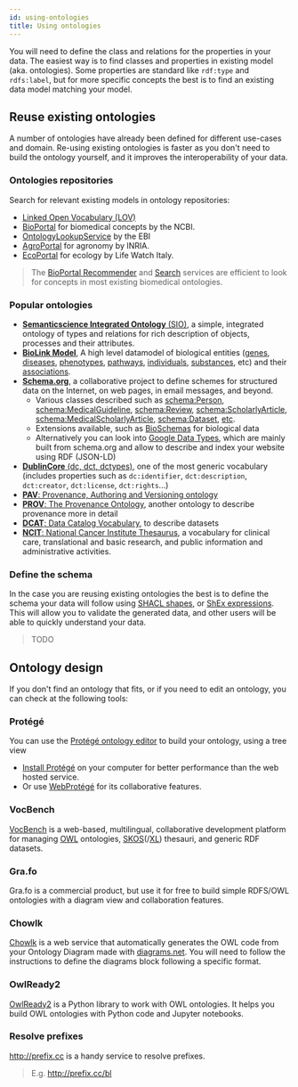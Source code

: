 ```yaml
---
id: using-ontologies
title: Using ontologies
---
```



You will need to define the class and relations for the properties in your data. The easiest way is to find classes and properties in existing model (aka. ontologies). Some properties are standard like `rdf:type` and  `rdfs:label`, but for more specific concepts the best is to find an existing data model matching your model.

## Reuse existing ontologies

A number of ontologies have already been defined for different use-cases and domain. Re-using existing ontologies is faster as you don't need to build the ontology yourself, and it improves the interoperability of your data.

### Ontologies repositories

Search for relevant existing models in ontology repositories:

* [Linked Open Vocabulary (LOV)](https://lov.linkeddata.es/dataset/lov/) 
* [BioPortal](https://bioportal.bioontology.org/recommender) for biomedical concepts by the NCBI.
* [OntologyLookupService](https://www.ebi.ac.uk/ols/ontologies
  ) by the EBI
* [AgroPortal](http://agroportal.lirmm.fr/recommender) for agronomy by INRIA.
* [EcoPortal](http://ecoportal.lifewatchitaly.eu/) for ecology by Life Watch Italy.

> The [BioPortal Recommender](https://bioportal.bioontology.org/recommender) and [Search](https://bioportal.bioontology.org/search) services are efficient to look for concepts in most existing biomedical ontologies.

### Popular ontologies

* [**Semanticscience Integrated Ontology** (SIO)](https://github.com/MaastrichtU-IDS/semanticscience), a simple, integrated ontology of types and relations for rich description of objects, processes and their attributes.
* [**BioLink Model**](https://biolink.github.io/biolink-model/), A high level datamodel of biological entities ([genes](https://biolink.github.io/biolink-model/docs/Gene), [diseases](https://biolink.github.io/biolink-model/docs/Disease), [phenotypes](https://biolink.github.io/biolink-model/docs/Phenotype), [pathways](https://biolink.github.io/biolink-model/docs/Pathway), [individuals](https://biolink.github.io/biolink-model/docs/IndividualOrganism), [substances](https://biolink.github.io/biolink-model/docs/ChemicalSubstance), etc) and their [associations](https://biolink.github.io/biolink-model/docs/Association).
* [**Schema.org**](https://schema.org/docs/schemas.html), a collaborative project to define schemes for structured data on the Internet, on web pages, in email messages, and beyond.
  * Various classes described such as [schema:Person](https://schema.org/Person), [schema:MedicalGuideline](https://schema.org/MedicalGuideline), [schema:Review](https://schema.org/Review), [schema:ScholarlyArticle](https://schema.org/ScholarlyArticle), [schema:MedicalScholarlyArticle](https://schema.org/MedicalScholarlyArticle), [schema:Dataset](https://schema.org/Dataset), [etc](https://schema.org/docs/full.html).
  * Extensions available, such as [BioSchemas](https://bioschemas.org/profiles/Dataset/0.3-RELEASE-2019_06_14/) for biological data
  * Alternatively you can look into [Google Data Types](https://developers.google.com/search/docs/data-types/article), which are mainly built from schema.org and allow to describe and index your website using RDF (JSON-LD)
* [**DublinCore** (dc, dct, dctypes)](https://dublincore.org/specifications/dublin-core/dcmi-terms), one of the most generic vocabulary (includes properties such as `dc:identifier`, `dct:description`, `dct:creator`, `dct:license`, `dct:rights`...)
* [**PAV**: Provenance, Authoring and Versioning ontology](https://pav-ontology.github.io/pav/)
* [**PROV**: The Provenance Ontology](https://www.w3.org/TR/prov-o/), another ontology to describe provenance more in detail
* [**DCAT**: Data Catalog Vocabulary](https://www.w3.org/TR/vocab-dcat-2/), to describe datasets
* [**NCIT**: National Cancer Institute Thesaurus](https://bioportal.bioontology.org/ontologies/NCIT), a vocabulary for clinical care, translational and basic research, and public information and administrative activities.

### Define the schema

In the case you are reusing existing ontologies the best is to define the schema your data will follow using [SHACL shapes](https://www.w3.org/TR/shacl/), or [ShEx expressions](https://shex.io/). This will allow you to validate the generated data, and other users will be able to quickly understand your data.

> TODO

## Ontology design

If you don't find an ontology that fits, or if you need to edit an ontology, you can check at the following tools:

### Protégé

You can use the [Protégé ontology editor](https://protege.stanford.edu/) to build your ontology, using a tree view

* [Install Protégé](http://protegeproject.github.io/protege/installation/) on your computer for better performance than the web hosted service.
* Or use [WebProtégé](https://webprotege.stanford.edu/) for its collaborative features.

### VocBench

[VocBench](http://vocbench.uniroma2.it/) is a web-based, multilingual, collaborative development platform for managing [OWL](https://www.w3.org/TR/owl2-overview/) ontologies, [SKOS](https://www.w3.org/TR/skos-reference/)(/[XL](https://www.w3.org/TR/skos-reference/skos-xl.html)) thesauri, and generic RDF datasets.

### Gra.fo

Gra.fo is a commercial product, but use it for free to build simple RDFS/OWL ontologies with a diagram view and collaboration features.

### Chowlk

[Chowlk](https://chowlk.linkeddata.es/) is a web service that automatically generates the OWL code from your Ontology Diagram made with [diagrams.net](https://www.diagrams.net/). You will need to follow the instructions to define the diagrams block following a specific format.

### OwlReady2

[OwlReady2](https://owlready2.readthedocs.io) is a Python library to work with OWL ontologies. It helps you build OWL ontologies with Python code and Jupyter notebooks.

### Resolve prefixes

http://prefix.cc is a handy service to resolve prefixes.

> E.g. http://prefix.cc/bl